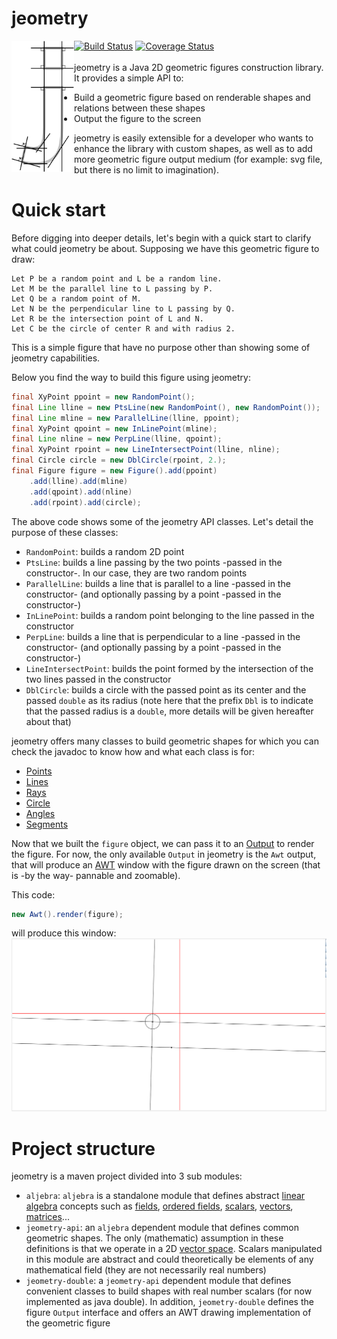 # jeometry
<img align="left" alt="Logo" src="https://github.com/HDouss/jeometry/blob/gh-pages/images/path3479.png" width="100" />

[![Build Status](https://travis-ci.org/HDouss/jeometry.svg?branch=master)](https://travis-ci.org/HDouss/jeometry)
[![Coverage Status](https://coveralls.io/repos/github/HDouss/jeometry/badge.svg?branch=master)](https://coveralls.io/github/HDouss/jeometry?branch=master)<br/><br/>
jeometry is a Java 2D geometric figures construction library.
It provides a simple API to:
* Build a geometric figure based on renderable shapes and relations between these shapes
* Output the figure to the screen

jeometry is easily extensible for a developer who wants to enhance the library with custom shapes, as well as to add more geometric figure output medium (for example: svg file, but there is no limit to imagination).


# Quick start
Before digging into deeper details, let's begin with a quick start to clarify what could jeometry be about.
Supposing we have this geometric figure to draw:

```
Let P be a random point and L be a random line.
Let M be the parallel line to L passing by P.
Let Q be a random point of M.
Let N be the perpendicular line to L passing by Q.
Let R be the intersection point of L and N.
Let C be the circle of center R and with radius 2. 
```

This is a simple figure that have no purpose other than showing some of jeometry capabilities.

Below you find the way to build this figure using jeometry:

```java
final XyPoint ppoint = new RandomPoint();
final Line lline = new PtsLine(new RandomPoint(), new RandomPoint());
final Line mline = new ParallelLine(lline, ppoint);
final XyPoint qpoint = new InLinePoint(mline);
final Line nline = new PerpLine(lline, qpoint);
final XyPoint rpoint = new LineIntersectPoint(lline, nline);
final Circle circle = new DblCircle(rpoint, 2.);
final Figure figure = new Figure().add(ppoint)
    .add(lline).add(mline)
    .add(qpoint).add(nline)
    .add(rpoint).add(circle);
```

The above code shows some of the jeometry API classes. Let's detail the purpose of these classes:
* `RandomPoint`: builds a random 2D point
* `PtsLine`: builds a line passing by the two points -passed in the constructor-. In our case, they are two random points
* `ParallelLine`: builds a line that is parallel to a line -passed in the constructor- (and optionally passing by a point -passed in the constructor-)
* `InLinePoint`: builds a random point belonging to the line passed in the constructor
* `PerpLine`: builds a line that is perpendicular to a line -passed in the constructor- (and optionally passing by a point -passed in the constructor-)
* `LineIntersectPoint`: builds the point formed by the intersection of the two lines passed in the constructor
* `DblCircle`: builds a circle with the passed point as its center and the passed `double` as its radius (note here that the prefix `Dbl` is to indicate that the passed radius is a `double`, more details will be given hereafter about that)

jeometry offers many classes to build geometric shapes for which you can check the javadoc to know how and what each class is for:
* [Points](https://github.com/HDouss/jeometry/tree/master/jeometry-api/src/main/java/com/jeometry/twod/point)
* [Lines](https://github.com/HDouss/jeometry/tree/master/jeometry-api/src/main/java/com/jeometry/twod/line)
* [Rays](https://github.com/HDouss/jeometry/tree/master/jeometry-api/src/main/java/com/jeometry/twod/ray)
* [Circle](https://github.com/HDouss/jeometry/tree/master/jeometry-api/src/main/java/com/jeometry/twod/circle)
* [Angles](https://github.com/HDouss/jeometry/tree/master/jeometry-api/src/main/java/com/jeometry/twod/angle)
* [Segments](https://github.com/HDouss/jeometry/tree/master/jeometry-api/src/main/java/com/jeometry/twod/segment)

Now that we built the `figure` object, we can pass it to an [Output](https://github.com/HDouss/jeometry/blob/master/jeometry-double/src/main/java/com/jeometry/render/Output.java) to render the figure.
For now, the only available `Output` in jeometry is the `Awt` output, that will produce an [AWT](https://en.wikipedia.org/wiki/Abstract_Window_Toolkit) window with the figure drawn on the screen (that is -by the way- pannable and zoomable).

This code:
```java
new Awt().render(figure);
```
will produce this window:
<img alt="Figure on screen" src="https://github.com/HDouss/jeometry/blob/gh-pages/images/sample1.png" />

# Project structure
jeometry is a maven project divided into 3 sub modules:
* `aljebra`: `aljebra` is a standalone module that defines abstract [linear algebra](https://en.wikipedia.org/wiki/Linear_algebra) concepts such as [fields](https://en.wikipedia.org/wiki/Field_(mathematics)), [ordered fields](https://en.wikipedia.org/wiki/Ordered_field), [scalars](https://en.wikipedia.org/wiki/Scalar_(mathematics)), [vectors](https://en.wikipedia.org/wiki/Vector_(mathematics_and_physics)), [matrices](https://en.wikipedia.org/wiki/Matrix_(mathematics))...
* `jeometry-api`: an `aljebra` dependent module that defines common geometric shapes. The only (mathematic) assumption in these definitions is that we operate in a 2D [vector space](https://en.wikipedia.org/wiki/Vector_space). Scalars manipulated in this module are abstract and could theoretically be elements of any mathematical field (they are not necessarily real numbers)
* `jeometry-double`: a `jeometry-api` dependent module that defines convenient classes to build shapes with real number scalars (for now implemented as java double). In addition, `jeometry-double` defines the figure `Output` interface and offers an AWT drawing implementation of the geometric figure
